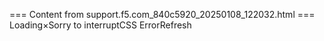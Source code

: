 === Content from support.f5.com_840c5920_20250108_122032.html ===
Loading×Sorry to interruptCSS ErrorRefresh

